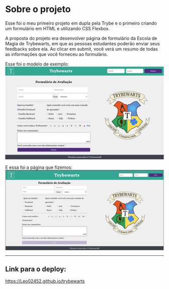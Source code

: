 # Sobre o projeto

Esse foi o meu primeiro projeto em dupla pela Trybe e o primeiro criando um formulário em HTML e utilizando CSS Flexbox.

A proposta do projeto era desenvolver página de formulário da Escola de Magia de Trybewarts, em que as pessoas estudantes poderão enviar seus feedbacks sobre ela. Ao clicar em submit, você verá um resumo de todas as informações que você forneceu ao formulário.

Esse foi o modelo de exemplo:
![Página padrão da Trybewarts](./pagina-principal.png)

E essa foi a página que fizemos:
![Minha página da Trybewarts](./webpage.png)

---

## Link para o deploy:

https://Leo02452.github.io/trybewarts
